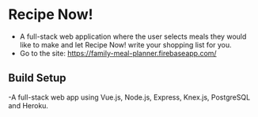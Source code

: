# Recipe Now!
 - A full-stack web application where the user selects meals they would like to make and let Recipe Now! write your shopping list for you.
 - Go to the site: https://family-meal-planner.firebaseapp.com/
  
## Build Setup
 -A full-stack web app using Vue.js, Node.js, Express, Knex.js, PostgreSQL and Heroku.

